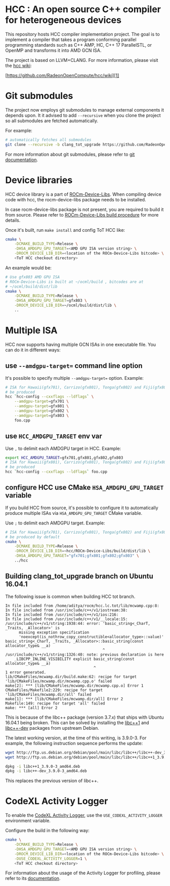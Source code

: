 HCC : An open source C++ compiler for heterogeneous devices
===========================================================
This repository hosts HCC compiler implementation project. The goal is to 
implement a compiler that takes a program conforming parallel programming 
standards such as C++ AMP, HC, C++ 17 ParallelSTL, or OpenMP and transforms it 
into AMD GCN ISA.

The project is based on LLVM+CLANG. For more information, please visit the 
[hcc wiki][1]:

[https://github.com/RadeonOpenCompute/hcc/wiki][1]

Git submodules
==============
The project now employs git submodules to manage external components it depends 
upon. It it advised to add `--recursive` when you clone the project so all 
submodules are fetched automatically.

For example:
```bash
# automatically fetches all submodules
git clone --recursive -b clang_tot_upgrade https://github.com/RadeonOpenCompute/hcc.git
```

For more information about git submodules, please refer to [git documentation][2].

Device libraries
================
HCC device library is a part of [ROCm-Device-Libs][3]. When compiling device 
code with hcc, the rocm-device-libs package needs to be installed.

In case rocm-device-libs package is not present, you are required to build it
from source. Please refer to 
[ROCm-Device-Libs build procedure][4] for more details.

Once it's built, run `make install` and config ToT HCC like:

```bash
cmake \
    -DCMAKE_BUILD_TYPE=Release \
    -DHSA_AMDGPU_GPU_TARGET=<AMD GPU ISA version string> \
    -DROCM_DEVICE_LIB_DIR=<location of the ROCm-Device-Libs bitcode> \
    <ToT HCC checkout directory>
```

An example would be:
```bash
# Use gfx803 AMD GPU ISA
# ROCm-Device-Libs is built at ~/ocml/build , bitcodes are at
# ~/ocml/build/dist/lib
cmake \
    -DCMAKE_BUILD_TYPE=Release \
    -DHSA_AMDGPU_GPU_TARGET=gfx803 \
    -DROCM_DEVICE_LIB_DIR=~/ocml/build/dist/lib \
    ..
```

Multiple ISA
============

HCC now supports having multiple GCN ISAs in one executable file. You can do it 
in different ways:

use `--amdgpu-target=` command line option
------------------------------------------
It's possible to specify multiple `--amdgpu-target=` option. Example:

```bash
# ISA for Hawaii(gfx701), Carrizo(gfx801), Tonga(gfx802) and Fiji(gfx803) would 
# be produced
hcc `hcc-config --cxxflags --ldflags` \
    --amdgpu-target=gfx701 \
    --amdgpu-target=gfx801 \
    --amdgpu-target=gfx802 \
    --amdgpu-target=gfx803 \
    foo.cpp
```

use `HCC_AMDGPU_TARGET` env var
------------------------------------------
Use `,` to delimit each AMDGPU target in HCC. Example:

```bash
export HCC_AMDGPU_TARGET=gfx701,gfx801,gfx802,gfx803
# ISA for Hawaii(gfx801), Carrizo(gfx801), Tonga(gfx802) and Fiji(gfx803) would 
# be produced
hcc `hcc-config --cxxflags --ldflags` foo.cpp
```

configure HCC use CMake `HSA_AMDGPU_GPU_TARGET` variable
---------------------------------------------------------
If you build HCC from source, it's possible to configure it to automatically
produce multiple ISAs via `HSA_AMDGPU_GPU_TARGET` CMake variable.

Use `;` to delimit each AMDGPU target. Example:

```bash
# ISA for Hawaii(gfx701), Carrizo(gfx801), Tonga(gfx802) and Fiji(gfx803) would 
# be produced by default
cmake \
    -DCMAKE_BUILD_TYPE=Release \
    -DROCM_DEVICE_LIB_DIR=~hcc/ROCm-Device-Libs/build/dist/lib \
    -DHSA_AMDGPU_GPU_TARGET="gfx701;gfx801;gfx802;gfx803" \
    ../hcc
```

Building clang_tot_upgrade branch on Ubuntu 16.04.1
----------------------------------------------------
The following issue is common when building HCC tot branch.

```
In file included from /home/aditya/rocm/hcc.lc.tot/lib/mcwamp.cpp:8:
In file included from /usr/include/c++/v1/iostream:38:
In file included from /usr/include/c++/v1/ios:216:
In file included from /usr/include/c++/v1/__locale:15:
/usr/include/c++/v1/string:1938:44: error: 'basic_string<_CharT, _Traits, _Allocator>' is
      missing exception specification
      'noexcept(is_nothrow_copy_constructible<allocator_type>::value)'
basic_string<_CharT, _Traits, _Allocator>::basic_string(const allocator_type& __a)
                                           ^
/usr/include/c++/v1/string:1326:40: note: previous declaration is here
    _LIBCPP_INLINE_VISIBILITY explicit basic_string(const allocator_type& __a)
                                       ^
1 error generated.
lib/CMakeFiles/mcwamp.dir/build.make:62: recipe for target 'lib/CMakeFiles/mcwamp.dir/mcwamp.cpp.o' failed
make[2]: *** [lib/CMakeFiles/mcwamp.dir/mcwamp.cpp.o] Error 1
CMakeFiles/Makefile2:229: recipe for target 'lib/CMakeFiles/mcwamp.dir/all' failed
make[1]: *** [lib/CMakeFiles/mcwamp.dir/all] Error 2
Makefile:149: recipe for target 'all' failed
make: *** [all] Error 2
```

This is because of the libc++ package (version 3.7.x) that ships with Ubuntu 
16.04.1 being broken. This can be solved by installing the [libc++1][5] and 
[libc++-dev][6] packages from upstream Debian.

The latest working version, at the time of this writing, is 3.9.0-3. For example,
the following instruction sequence performs the update:

```bash
wget http://ftp.us.debian.org/debian/pool/main/libc/libc++/libc++-dev_3.9.0-3_amd64.deb
wget http://ftp.us.debian.org/debian/pool/main/libc/libc++/libc++1_3.9.0-3_amd64.deb

dpkg -i libc++1_3.9.0-3_amd64.deb
dpkg -i libc++-dev_3.9.0-3_amd64.deb
```

This replaces the previous version of libc++.

CodeXL Activity Logger
======================
To enable the [CodeXL Activity Logger][7], use the `USE_CODEXL_ACTIVITY_LOGGER` 
environment variable.

Configure the build in the following way: 

```bash
cmake \
    -DCMAKE_BUILD_TYPE=Release \
    -DHSA_AMDGPU_GPU_TARGET=<AMD GPU ISA version string> \
    -DROCM_DEVICE_LIB_DIR=<location of the ROCm-Device-Libs bitcode> \
    -DUSE_CODEXL_ACTIVITY_LOGGER=1 \
    <ToT HCC checkout directory>
```

For information about the usage of the Activity Logger for profiling, please 
refer to its [documentation][8].

[//]: # (References)
[1]: https://github.com/RadeonOpenCompute/hcc/wiki
[2]: https://git-scm.com/book/en/v2/Git-Tools-Submodules
[3]: https://github.com/RadeonOpenCompute/ROCm-Device-Libs
[4]: https://github.com/RadeonOpenCompute/ROCm-Device-Libs#building
[5]: https://packages.debian.org/sid/libc++1
[6]: https://packages.debian.org/sid/libc++-dev
[7]: https://github.com/RadeonOpenCompute/ROCm-Profiler/tree/master/CXLActivityLogger
[8]: https://github.com/RadeonOpenCompute/ROCm-Profiler/blob/master/CXLActivityLogger/doc/AMDTActivityLogger.pdf